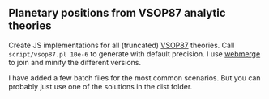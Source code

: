 ## Planetary positions from VSOP87 analytic theories

Create JS implementations for all (truncated) [VSOP87][1] theories.
Call `script/vsop87.pl 10e-6` to generate with default precision.
I use [webmerge][2] to join and minify the different versions.

[1]: ftp://ftp.imcce.fr/pub/ephem/planets/vsop87
[2]: https://github.com/mgreter/webmerge

I have added a few batch files for the most common scenarios. But you
can probably just use one of the solutions in the dist folder.

